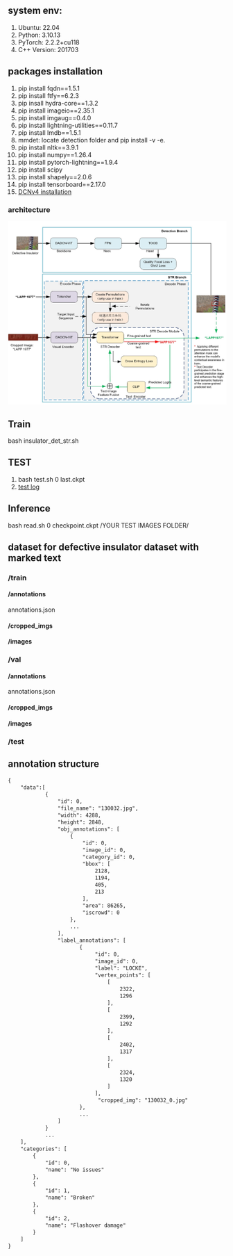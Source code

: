## system env:
1. Ubuntu: 22.04 
2. Python: 3.10.13
3. PyTorch: 2.2.2+cu118
4. C++ Version: 201703

## packages installation
1. pip install fqdn==1.5.1
2. pip install ftfy==6.2.3
3. pip insall hydra-core==1.3.2
4. pip install imageio==2.35.1
5. pip install imgaug==0.4.0
6. pip install lightning-utilities==0.11.7
7. pip install lmdb==1.5.1
8. mmdet: locate detection folder and pip install -v -e.
9. pip install nltk==3.9.1
10. pip install numpy==1.26.4
11. pip install pytorch-lightning==1.9.4
12. pip install scipy
13. pip install shapely==2.0.6
14. pip install tensorboard==2.17.0
15. [DCNv4 installation](../../classification/README.md)

### architecture
![architecture](../insulator_detection/result/archi.jpg)

## Train
bash insulator_det_str.sh

## TEST
1. bash test.sh 0 last.ckpt
2. [test log](../insulator_detection/result/test.txt)


## Inference
bash read.sh 0 checkpoint.ckpt /YOUR TEST IMAGES FOLDER/

## dataset for defective insulator dataset with marked text 
### /train
#### /annotations
 annotations.json
#### /cropped_imgs
#### /images
### /val
#### /annotations
annotations.json
#### /cropped_imgs
#### /images
### /test

## annotation structure
```annotation structure
{
    "data":[
            {
                "id": 0,
                "file_name": "130032.jpg",
                "width": 4288,
                "height": 2848,
                "obj_annotations": [
                    {
                        "id": 0,
                        "image_id": 0,
                        "category_id": 0,
                        "bbox": [
                            2128,
                            1194,
                            405,
                            213
                        ],
                        "area": 86265,
                        "iscrowd": 0
                    },
                    ...
                ],
                "label_annotations": [
                       {
                            "id": 0,
                            "image_id": 0,
                            "label": "LOCKE",
                            "vertex_points": [
                                [
                                    2322,
                                    1296
                                ],
                                [
                                    2399,
                                    1292
                                ],
                                [
                                    2402,
                                    1317
                                ],
                                [
                                    2324,
                                    1320
                                ]
                            ],
                             "cropped_img": "130032_0.jpg"
                       },
                       ...
                ]
            }
            ...         
    ],
    "categories": [
        {
            "id": 0,
            "name": "No issues"
        },
        {
            "id": 1,
            "name": "Broken"
        },
        {
            "id": 2,
            "name": "Flashover damage"
        }
    ]
}
```
